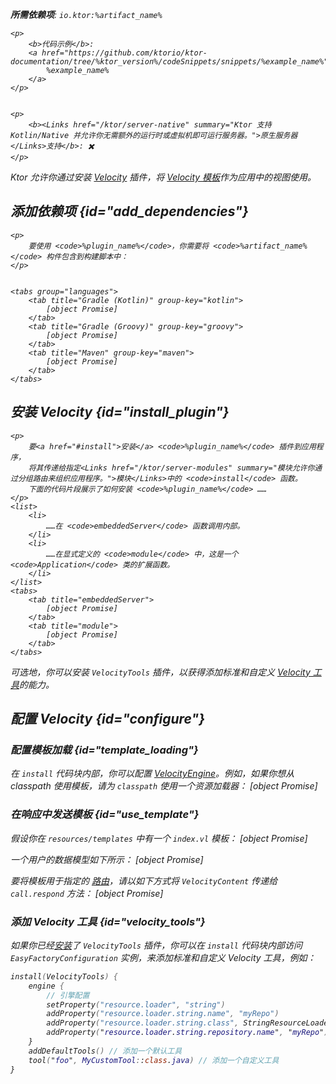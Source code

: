 [//]: # (title: Velocity)

<show-structure for="chapter" depth="2"/>
<primary-label ref="server-plugin"/>

[velocity_engine]: https://velocity.apache.org/engine/devel/apidocs/org/apache/velocity/app/VelocityEngine.html

<var name="plugin_name" value="Velocity"/>
<var name="package_name" value="io.ktor.server.velocity"/>
<var name="artifact_name" value="ktor-server-velocity"/>

<tldr>
<p>
<b>所需依赖项</b>: <code>io.ktor:%artifact_name%</code>
</p>
<var name="example_name" value="velocity"/>

    <p>
        <b>代码示例</b>:
        <a href="https://github.com/ktorio/ktor-documentation/tree/%ktor_version%/codeSnippets/snippets/%example_name%">
            %example_name%
        </a>
    </p>
    

    <p>
        <b><Links href="/ktor/server-native" summary="Ktor 支持 Kotlin/Native 并允许你无需额外的运行时或虚拟机即可运行服务器。">原生服务器</Links>支持</b>: ✖️
    </p>
    
</tldr>

Ktor 允许你通过安装 [Velocity](https://api.ktor.io/ktor-server/ktor-server-plugins/ktor-server-velocity/io.ktor.server.velocity/-velocity) 插件，将 [Velocity 模板](https://velocity.apache.org/engine/)作为应用中的视图使用。

## 添加依赖项 {id="add_dependencies"}

    <p>
        要使用 <code>%plugin_name%</code>，你需要将 <code>%artifact_name%</code> 构件包含到构建脚本中：
    </p>
    

    <tabs group="languages">
        <tab title="Gradle (Kotlin)" group-key="kotlin">
            [object Promise]
        </tab>
        <tab title="Gradle (Groovy)" group-key="groovy">
            [object Promise]
        </tab>
        <tab title="Maven" group-key="maven">
            [object Promise]
        </tab>
    </tabs>
    

## 安装 Velocity {id="install_plugin"}

    <p>
        要<a href="#install">安装</a> <code>%plugin_name%</code> 插件到应用程序，
        将其传递给指定<Links href="/ktor/server-modules" summary="模块允许你通过分组路由来组织应用程序。">模块</Links>中的 <code>install</code> 函数。
        下面的代码片段展示了如何安装 <code>%plugin_name%</code> ……
    </p>
    <list>
        <li>
            ……在 <code>embeddedServer</code> 函数调用内部。
        </li>
        <li>
            ……在显式定义的 <code>module</code> 中，这是一个 <code>Application</code> 类的扩展函数。
        </li>
    </list>
    <tabs>
        <tab title="embeddedServer">
            [object Promise]
        </tab>
        <tab title="module">
            [object Promise]
        </tab>
    </tabs>
    

可选地，你可以安装 `VelocityTools` 插件，以获得添加标准和自定义 [Velocity 工具](#velocity_tools)的能力。

## 配置 Velocity {id="configure"}
### 配置模板加载 {id="template_loading"}
在 `install` 代码块内部，你可以配置 [VelocityEngine][velocity_engine]。例如，如果你想从 classpath 使用模板，请为 `classpath` 使用一个资源加载器：
[object Promise]

### 在响应中发送模板 {id="use_template"}
假设你在 `resources/templates` 中有一个 `index.vl` 模板：
[object Promise]

一个用户的数据模型如下所示：
[object Promise]

要将模板用于指定的 [路由](server-routing.md)，请以如下方式将 `VelocityContent` 传递给 `call.respond` 方法：
[object Promise]

### 添加 Velocity 工具 {id="velocity_tools"}

如果你已经[安装](#install_plugin)了 `VelocityTools` 插件，你可以在 `install` 代码块内部访问 `EasyFactoryConfiguration` 实例，来添加标准和自定义 Velocity 工具，例如：

```kotlin
install(VelocityTools) {
    engine {
        // 引擎配置
        setProperty("resource.loader", "string")
        addProperty("resource.loader.string.name", "myRepo")
        addProperty("resource.loader.string.class", StringResourceLoader::class.java.name)
        addProperty("resource.loader.string.repository.name", "myRepo")
    }
    addDefaultTools() // 添加一个默认工具
    tool("foo", MyCustomTool::class.java) // 添加一个自定义工具
}
```